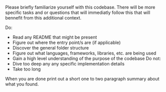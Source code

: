 Please briefly familiarize yourself with this codebase. There will be more specific tasks and or questions that will immediatly follow this that will bennefit from this additional context.

Do:
  * Read any README that might be present
  * Figure out where the entry point/s are (if applicable)
  * Discover the general folder structure
  * Figure out what languages, frameworks, libraries, etc. are being used
  * Gain a high level understanding of the purpose of the codebase
Do not:
  * Dive too deep any any specific implementation details
  * Take too long

When you are done print out a short one to two paragraph summary about what you found.
